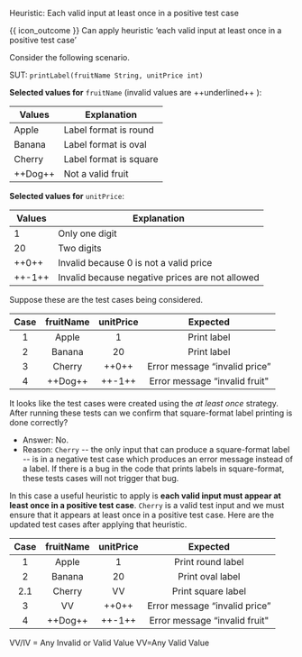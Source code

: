 <span id="title">Heuristic: Each valid input at least once in a positive test case</span>

<span id="prereqs"></span>

<span id="outcomes">{{ icon_outcome }} Can apply heuristic ‘each valid input at least once in a positive test case’</span>

<div id="body">

Consider the following scenario.

<box>

SUT:  `printLabel(fruitName String, unitPrice int)`

**Selected values for** `fruitName` (invalid values are ++underlined++ ):

Values	| Explanation
------- | -----------
Apple   | Label format is round
Banana  | Label format is oval
Cherry  | Label format is square
++Dog++ | Not a valid fruit

**Selected values for** `unitPrice`:

Values	| Explanation
------- | -----------
1       | Only one digit
20      | Two digits
++0++   | Invalid because 0 is not a valid price
++-1++  | Invalid because negative prices are not allowed

</box>

Suppose these are the test cases being considered.

<box>

| Case   | fruitName  | unitPrice  | Expected                       |
| :----: | :--------: | :--------: | :----------------------------: |
| 1      | Apple      | 1          | Print label                    |
| 2      | Banana     | 20         | Print label                    |
| 3      | Cherry     | ++0++      | Error message “invalid price”  |
| 4      | ++Dog++    | ++-1++     | Error message “invalid fruit"  |

</box>

It looks like the test cases were created using the _at least once_ strategy. After running these tests can we confirm that square-format label printing is done correctly?
* Answer: No.
* Reason: `Cherry` -- the only input that can produce a square-format label -- is in a negative test case which produces an error message instead of a label. If there is a bug in the code that prints labels in square-format, these tests cases will not trigger that bug.

In this case a useful heuristic to apply is **each valid input must appear at least once in a positive test case**. `Cherry` is a valid test input and we must ensure that it appears at least once in a positive test case. Here are the updated test cases after applying that heuristic.

<box>

<div id="heuristic-valid-test-case">

| Case   | fruitName  | unitPrice  | Expected                       |
| :----: | :--------: | :--------: | :----------------------------: |
| 1      | Apple      | 1          | Print round label              |
| 2      | Banana     | 20         | Print oval label               |
| 2.1    | Cherry     | VV         | Print square label             |
| 3      | VV         | ++0++      | Error message “invalid price”  |
| 4      | ++Dog++    | ++-1++     | Error message “invalid fruit"  |

VV/IV = Any Invalid or Valid Value VV=Any Valid Value

</div>

</box>

</div>

<div id="extras">
</div>
